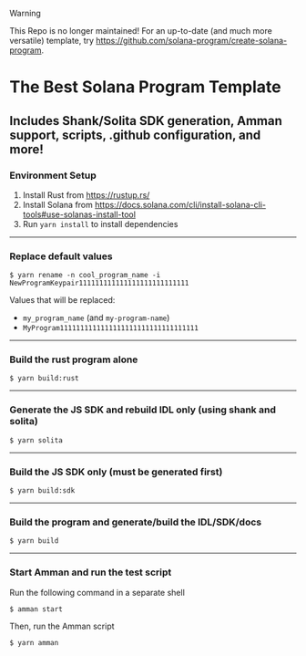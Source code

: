 > [!Warning]
> This Repo is no longer maintained! For an up-to-date (and much more versatile) template, try https://github.com/solana-program/create-solana-program.

# The Best Solana Program Template 
## Includes Shank/Solita SDK generation, Amman support, scripts, .github configuration, and more!

### Environment Setup
1. Install Rust from https://rustup.rs/
2. Install Solana from https://docs.solana.com/cli/install-solana-cli-tools#use-solanas-install-tool
3. Run `yarn install` to install dependencies

---

### Replace default values
```
$ yarn rename -n cool_program_name -i NewProgramKeypair111111111111111111111111111
```

Values that will be replaced:
- `my_program_name` (and `my-program-name`)
- `MyProgram1111111111111111111111111111111111`

---

### Build the rust program alone
```
$ yarn build:rust
```

---

### Generate the JS SDK and rebuild IDL only (using shank and solita)
```
$ yarn solita
```

---

### Build the JS SDK only (must be generated first)
```
$ yarn build:sdk
```

---

### Build the program and generate/build the IDL/SDK/docs
```
$ yarn build
```

---

### Start Amman and run the test script
Run the following command in a separate shell
```
$ amman start
```

Then, run the Amman script
```
$ yarn amman
```
